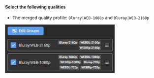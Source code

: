 #### Select the following qualities

- The merged quality profile: `Bluray|WEB-1080p` and `Bluray|WEB-2160p`

![!Select the following qualities](/SQP/images/1-4k-select-qualities.png)
